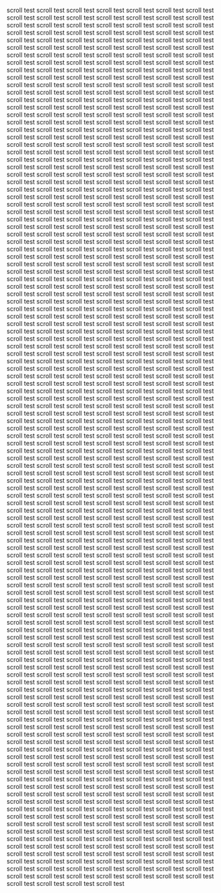 ---
---
scroll test
scroll test
scroll test
scroll test
scroll test
scroll test
scroll test
scroll test
scroll test
scroll test
scroll test
scroll test
scroll test
scroll test
scroll test
scroll test
scroll test
scroll test
scroll test
scroll test
scroll test
scroll test
scroll test
scroll test
scroll test
scroll test
scroll test
scroll test
scroll test
scroll test
scroll test
scroll test
scroll test
scroll test
scroll test
scroll test
scroll test
scroll test
scroll test
scroll test
scroll test
scroll test
scroll test
scroll test
scroll test
scroll test
scroll test
scroll test
scroll test
scroll test
scroll test
scroll test
scroll test
scroll test
scroll test
scroll test
scroll test
scroll test
scroll test
scroll test
scroll test
scroll test
scroll test
scroll test
scroll test
scroll test
scroll test
scroll test
scroll test
scroll test
scroll test
scroll test
scroll test
scroll test
scroll test
scroll test
scroll test
scroll test
scroll test
scroll test
scroll test
scroll test
scroll test
scroll test
scroll test
scroll test
scroll test
scroll test
scroll test
scroll test
scroll test
scroll test
scroll test
scroll test
scroll test
scroll test
scroll test
scroll test
scroll test
scroll test
scroll test
scroll test
scroll test
scroll test
scroll test
scroll test
scroll test
scroll test
scroll test
scroll test
scroll test
scroll test
scroll test
scroll test
scroll test
scroll test
scroll test
scroll test
scroll test
scroll test
scroll test
scroll test
scroll test
scroll test
scroll test
scroll test
scroll test
scroll test
scroll test
scroll test
scroll test
scroll test
scroll test
scroll test
scroll test
scroll test
scroll test
scroll test
scroll test
scroll test
scroll test
scroll test
scroll test
scroll test
scroll test
scroll test
scroll test
scroll test
scroll test
scroll test
scroll test
scroll test
scroll test
scroll test
scroll test
scroll test
scroll test
scroll test
scroll test
scroll test
scroll test
scroll test
scroll test
scroll test
scroll test
scroll test
scroll test
scroll test
scroll test
scroll test
scroll test
scroll test
scroll test
scroll test
scroll test
scroll test
scroll test
scroll test
scroll test
scroll test
scroll test
scroll test
scroll test
scroll test
scroll test
scroll test
scroll test
scroll test
scroll test
scroll test
scroll test
scroll test
scroll test
scroll test
scroll test
scroll test
scroll test
scroll test
scroll test
scroll test
scroll test
scroll test
scroll test
scroll test
scroll test
scroll test
scroll test
scroll test
scroll test
scroll test
scroll test
scroll test
scroll test
scroll test
scroll test
scroll test
scroll test
scroll test
scroll test
scroll test
scroll test
scroll test
scroll test
scroll test
scroll test
scroll test
scroll test
scroll test
scroll test
scroll test
scroll test
scroll test
scroll test
scroll test
scroll test
scroll test
scroll test
scroll test
scroll test
scroll test
scroll test
scroll test
scroll test
scroll test
scroll test
scroll test
scroll test
scroll test
scroll test
scroll test
scroll test
scroll test
scroll test
scroll test
scroll test
scroll test
scroll test
scroll test
scroll test
scroll test
scroll test
scroll test
scroll test
scroll test
scroll test
scroll test
scroll test
scroll test
scroll test
scroll test
scroll test
scroll test
scroll test
scroll test
scroll test
scroll test
scroll test
scroll test
scroll test
scroll test
scroll test
scroll test
scroll test
scroll test
scroll test
scroll test
scroll test
scroll test
scroll test
scroll test
scroll test
scroll test
scroll test
scroll test
scroll test
scroll test
scroll test
scroll test
scroll test
scroll test
scroll test
scroll test
scroll test
scroll test
scroll test
scroll test
scroll test
scroll test
scroll test
scroll test
scroll test
scroll test
scroll test
scroll test
scroll test
scroll test
scroll test
scroll test
scroll test
scroll test
scroll test
scroll test
scroll test
scroll test
scroll test
scroll test
scroll test
scroll test
scroll test
scroll test
scroll test
scroll test
scroll test
scroll test
scroll test
scroll test
scroll test
scroll test
scroll test
scroll test
scroll test
scroll test
scroll test
scroll test
scroll test
scroll test
scroll test
scroll test
scroll test
scroll test
scroll test
scroll test
scroll test
scroll test
scroll test
scroll test
scroll test
scroll test
scroll test
scroll test
scroll test
scroll test
scroll test
scroll test
scroll test
scroll test
scroll test
scroll test
scroll test
scroll test
scroll test
scroll test
scroll test
scroll test
scroll test
scroll test
scroll test
scroll test
scroll test
scroll test
scroll test
scroll test
scroll test
scroll test
scroll test
scroll test
scroll test
scroll test
scroll test
scroll test
scroll test
scroll test
scroll test
scroll test
scroll test
scroll test
scroll test
scroll test
scroll test
scroll test
scroll test
scroll test
scroll test
scroll test
scroll test
scroll test
scroll test
scroll test
scroll test
scroll test
scroll test
scroll test
scroll test
scroll test
scroll test
scroll test
scroll test
scroll test
scroll test
scroll test
scroll test
scroll test
scroll test
scroll test
scroll test
scroll test
scroll test
scroll test
scroll test
scroll test
scroll test
scroll test
scroll test
scroll test
scroll test
scroll test
scroll test
scroll test
scroll test
scroll test
scroll test
scroll test
scroll test
scroll test
scroll test
scroll test
scroll test
scroll test
scroll test
scroll test
scroll test
scroll test
scroll test
scroll test
scroll test
scroll test
scroll test
scroll test
scroll test
scroll test
scroll test
scroll test
scroll test
scroll test
scroll test
scroll test
scroll test
scroll test
scroll test
scroll test
scroll test
scroll test
scroll test
scroll test
scroll test
scroll test
scroll test
scroll test
scroll test
scroll test
scroll test
scroll test
scroll test
scroll test
scroll test
scroll test
scroll test
scroll test
scroll test
scroll test
scroll test
scroll test
scroll test
scroll test
scroll test
scroll test
scroll test
scroll test
scroll test
scroll test
scroll test
scroll test
scroll test
scroll test
scroll test
scroll test
scroll test
scroll test
scroll test
scroll test
scroll test
scroll test
scroll test
scroll test
scroll test
scroll test
scroll test
scroll test
scroll test
scroll test
scroll test
scroll test
scroll test
scroll test
scroll test
scroll test
scroll test
scroll test
scroll test
scroll test
scroll test
scroll test
scroll test
scroll test
scroll test
scroll test
scroll test
scroll test
scroll test
scroll test
scroll test
scroll test
scroll test
scroll test
scroll test
scroll test
scroll test
scroll test
scroll test
scroll test
scroll test
scroll test
scroll test
scroll test
scroll test
scroll test
scroll test
scroll test
scroll test
scroll test
scroll test
scroll test
scroll test
scroll test
scroll test
scroll test
scroll test
scroll test
scroll test
scroll test
scroll test
scroll test
scroll test
scroll test
scroll test
scroll test
scroll test
scroll test
scroll test
scroll test
scroll test
scroll test
scroll test
scroll test
scroll test
scroll test
scroll test
scroll test
scroll test
scroll test
scroll test
scroll test
scroll test
scroll test
scroll test
scroll test
scroll test
scroll test
scroll test
scroll test
scroll test
scroll test
scroll test
scroll test
scroll test
scroll test
scroll test
scroll test
scroll test
scroll test
scroll test
scroll test
scroll test
scroll test
scroll test
scroll test
scroll test
scroll test
scroll test
scroll test
scroll test
scroll test
scroll test
scroll test
scroll test
scroll test
scroll test
scroll test
scroll test
scroll test
scroll test
scroll test
scroll test
scroll test
scroll test
scroll test
scroll test
scroll test
scroll test
scroll test
scroll test
scroll test
scroll test
scroll test
scroll test
scroll test
scroll test
scroll test
scroll test
scroll test
scroll test
scroll test
scroll test
scroll test
scroll test
scroll test
scroll test
scroll test
scroll test
scroll test
scroll test
scroll test
scroll test
scroll test
scroll test
scroll test
scroll test
scroll test
scroll test
scroll test
scroll test
scroll test
scroll test
scroll test
scroll test
scroll test
scroll test
scroll test
scroll test
scroll test
scroll test
scroll test
scroll test
scroll test
scroll test
scroll test
scroll test
scroll test
scroll test
scroll test
scroll test
scroll test
scroll test
scroll test
scroll test
scroll test
scroll test
scroll test
scroll test
scroll test
scroll test
scroll test
scroll test
scroll test
scroll test
scroll test
scroll test
scroll test
scroll test
scroll test
scroll test
scroll test
scroll test
scroll test
scroll test
scroll test
scroll test
scroll test
scroll test
scroll test
scroll test
scroll test
scroll test
scroll test
scroll test
scroll test
scroll test
scroll test
scroll test
scroll test
scroll test
scroll test
scroll test
scroll test
scroll test
scroll test
scroll test
scroll test
scroll test
scroll test
scroll test
scroll test
scroll test
scroll test
scroll test
scroll test
scroll test
scroll test
scroll test
scroll test
scroll test
scroll test
scroll test
scroll test
scroll test
scroll test
scroll test
scroll test
scroll test
scroll test
scroll test
scroll test
scroll test
scroll test
scroll test
scroll test
scroll test
scroll test
scroll test
scroll test
scroll test
scroll test
scroll test
scroll test
scroll test
scroll test
scroll test
scroll test
scroll test
scroll test
scroll test
scroll test
scroll test
scroll test
scroll test
scroll test
scroll test
scroll test
scroll test
scroll test
scroll test
scroll test
scroll test
scroll test
scroll test
scroll test
scroll test
scroll test
scroll test
scroll test
scroll test
scroll test
scroll test
scroll test
scroll test
scroll test
scroll test
scroll test
scroll test
scroll test
scroll test
scroll test
scroll test
scroll test
scroll test
scroll test
scroll test
scroll test
scroll test
scroll test
scroll test
scroll test
scroll test
